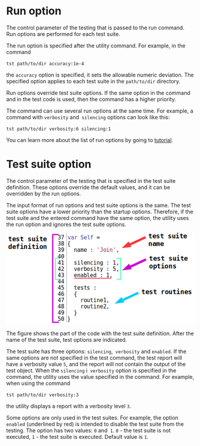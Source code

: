 # Run option

The control parameter of the testing that is passed to the run command. Run options are performed for each test suite.

The run option is specified after the utility command. For example, in the command

```
tst path/to/dir accuracy:1e-4
```

the `accuracy` option is specified, it sets the allowable numeric deviation. The specified option applies to each test suite in the `path/to/dir` directory.


Run options override test suite options. If the same option in the command and in the test code is used, then the command has a higher priority.

The command can use several run options at the same time. For example, a command with `verbosity` and` silencing` options can look like this:

```
tst path/to/dir verbosity:6 silencing:1
```

You can learn more about the list of run options by going to [tutorial](../tutorial/Help.md#Options-launch-and-options-suites).

# Test suite option

The control parameter of the testing that is specified in the test suite definition. These options override the default values, and it can be overridden by the run options.

The input format of run options and test suite options is the same. The test suite options have a lower priority than the startup options. Therefore, if the test suite and the entered command have the same option, the utility uses the run option and ignores the test suite options.

![test.suite.options.png](../../images/test.suite.options.png)

The figure shows the part of the code with the test suite definition. After the name of the test suite, test options are indicated.

The test suite has three options: `silencing`,` verbosity` and `enabled`. If the same options are not specified in the test command, the test report will have a verbosity value `5`, and the report will not contain the output of the test object. When the `silencing` i` verbosity` option is specified in the command, the utility uses the value specified in the command. For example, when using the command

```
tst path/to/dir verbosity:3
```

the utility displays a report with a verbosity level `3`.

Some options are only used in the test suites. For example, the option `enabled` (underlined by red) is intended to disable the test suite from the testing. The option has two values: `0` and` 1`. `0` - the test suite is not executed, `1` - the test suite is executed. Default value is `1`.
